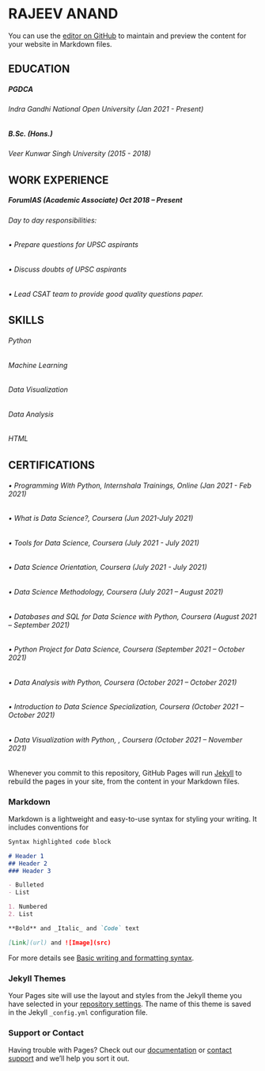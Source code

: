 # RAJEEV ANAND

You can use the [editor on GitHub](https://github.com/raj0ds/Rajeev_Anand_resume/edit/gh-pages/index.md) to maintain and preview the content for your website in Markdown files.

## EDUCATION
##### PGDCA
###### Indra Gandhi National Open University (Jan 2021 - Present)

##### B.Sc. (Hons.)
###### Veer Kunwar Singh University (2015 - 2018)


## WORK EXPERIENCE
##### ForumIAS  (Academic Associate) Oct 2018 – Present
###### Day to day responsibilities:
###### •	Prepare questions for UPSC aspirants
###### •	Discuss doubts of UPSC aspirants
###### •	Lead CSAT team to provide good quality questions paper. 

## SKILLS
###### Python
###### Machine Learning
###### Data Visualization
###### Data Analysis
###### HTML

## CERTIFICATIONS
###### •	Programming With Python, Internshala Trainings, Online (Jan 2021 - Feb 2021)
###### •	What is Data Science?, Coursera (Jun 2021-July 2021)
###### •	Tools for Data Science, Coursera (July 2021 - July 2021)
###### •	Data Science Orientation, Coursera (July 2021 - July 2021)
###### •	Data Science Methodology, Coursera (July 2021 – August 2021)
###### •	Databases and SQL for Data Science with Python, Coursera (August 2021 – September 2021)
###### •	Python Project for Data Science, Coursera (September 2021 – October 2021)
###### •	Data Analysis with Python, Coursera (October 2021 – October 2021)
###### •	Introduction to Data Science Specialization, Coursera (October 2021 – October 2021)
###### •	Data Visualization with Python, , Coursera (October 2021 – November 2021)





Whenever you commit to this repository, GitHub Pages will run [Jekyll](https://jekyllrb.com/) to rebuild the pages in your site, from the content in your Markdown files.

### Markdown

Markdown is a lightweight and easy-to-use syntax for styling your writing. It includes conventions for

```markdown
Syntax highlighted code block

# Header 1
## Header 2
### Header 3

- Bulleted
- List

1. Numbered
2. List

**Bold** and _Italic_ and `Code` text

[Link](url) and ![Image](src)
```

For more details see [Basic writing and formatting syntax](https://docs.github.com/en/github/writing-on-github/getting-started-with-writing-and-formatting-on-github/basic-writing-and-formatting-syntax).

### Jekyll Themes

Your Pages site will use the layout and styles from the Jekyll theme you have selected in your [repository settings](https://github.com/raj0ds/Rajeev_Anand_resume/settings/pages). The name of this theme is saved in the Jekyll `_config.yml` configuration file.

### Support or Contact

Having trouble with Pages? Check out our [documentation](https://docs.github.com/categories/github-pages-basics/) or [contact support](https://support.github.com/contact) and we’ll help you sort it out.
